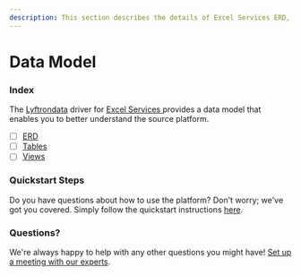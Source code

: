 ```yaml
---
description: This section describes the details of Excel Services ERD, Tables, and Views.
---
```


# Data Model

### Index

The  [Lyftrondata](https://www.lyftrondata.com/) driver for [Excel Services](https://www.lyftrondata.com/integration/excel-services/)[ ](https://www.lyftrondata.com/integration/excel-services/)provides a data model that enables you to better understand the source platform.

* [ ] [ERD](../../../technology-analytics/excel-services/data-model/erd.md)
* [ ] [Tables](../../../technology-analytics/excel-services/data-model/tables.md)
* [ ] [Views](../../../technology-analytics/excel-services/data-model/views.md)

### Quickstart Steps

Do you have questions about how to use the platform? Don't worry; we've got you covered. Simply follow the quickstart instructions [here](../../../../quickstart-steps.md).

### Questions? <a href="#questions" id="questions"></a>

We're always happy to help with any other questions you might have! [Set up a meeting with our experts](https://www.lyftrondata.com/book-a-meeting/).

